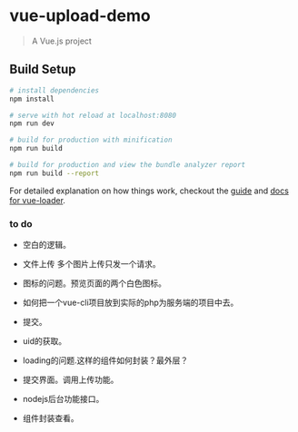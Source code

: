 # vue-upload-demo

> A Vue.js project

## Build Setup

``` bash
# install dependencies
npm install

# serve with hot reload at localhost:8080
npm run dev

# build for production with minification
npm run build

# build for production and view the bundle analyzer report
npm run build --report
```

For detailed explanation on how things work, checkout the [guide](http://vuejs-templates.github.io/webpack/) and [docs for vue-loader](http://vuejs.github.io/vue-loader).


### to do

* 空白的逻辑。
* 文件上传 多个图片上传只发一个请求。
* 图标的问题。预览页面的两个白色图标。
* 如何把一个vue-cli项目放到实际的php为服务端的项目中去。

* 提交。
* uid的获取。

* loading的问题.这样的组件如何封装？最外层？
* 提交界面。调用上传功能。
* nodejs后台功能接口。
* 组件封装查看。